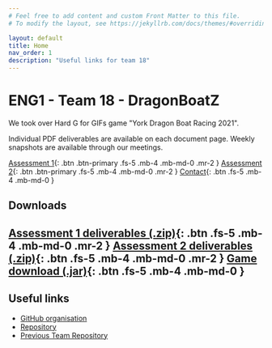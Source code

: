 ```yaml
---
# Feel free to add content and custom Front Matter to this file.
# To modify the layout, see https://jekyllrb.com/docs/themes/#overriding-theme-defaults

layout: default
title: Home
nav_order: 1
description: "Useful links for team 18"
---
```


# ENG1 - Team 18 - DragonBoatZ

We took over Hard G for GIFs game "York Dragon Boat Racing 2021".

Individual PDF deliverables are available on each document page. Weekly snapshots are available through our meetings.

[Assessment 1](assessment1){: .btn .btn-primary .fs-5 .mb-4 .mb-md-0 .mr-2 } [Assessment 2](assessment2){: .btn .btn-primary .fs-5 .mb-4 .mb-md-0 .mr-2 } [Contact](contact){: .btn .fs-5 .mb-4 .mb-md-0 }

## Downloads

[Assessment 1 deliverables (.zip)](/website/assets/deliverables/combined.zip){: .btn .fs-5 .mb-4 .mb-md-0 .mr-2 } [Assessment 2 deliverables (.zip)](/website/assets/deliverables/combined.zip){: .btn .fs-5 .mb-4 .mb-md-0 .mr-2 } [Game download (.jar)](https://github.com/hardgforgifs/game/releases/download/1.0.3/DragonBoatRacing.v1.0.3.jar){: .btn .fs-5 .mb-4 .mb-md-0 }
---

## Useful links

- [GitHub organisation](https://github.com/Dragon-Boat-Z)
- [Repository](https://github.com/Dragon-Boat-Z/Assessment2)
- [Previous Team Repository](https://github.com/hardgforgifs/game)



